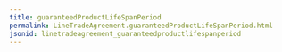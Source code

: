 ```yaml
---
title: guaranteedProductLifeSpanPeriod
permalink: LineTradeAgreement.guaranteedProductLifeSpanPeriod.html
jsonid: linetradeagreement_guaranteedproductlifespanperiod
---
```

